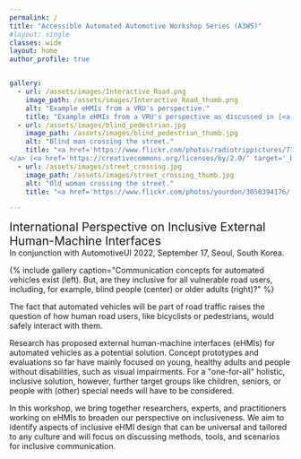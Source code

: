```yaml
---
permalink: /
title: "Accessible Automated Automotive Workshop Series (A3WS)"
#layout: single
classes: wide
layout: home
author_profile: true


gallery:
  - url: /assets/images/Interactive_Road.png
    image_path: /assets/images/Interactive_Road_thumb.png
    alt: "Example eHMIs from a VRU's perspective."
    title: "Example eHMIs from a VRU's perspective as discussed in [<a href='/References/#ref22'>22</a>]."
  - url: /assets/images/blind_pedestrian.jpg
    image_path: /assets/images/blind_pedestrian_thumb.jpg
    alt: "Blind man crossing the street."
    title: "<a href='https://www.flickr.com/photos/radiotrippictures/7194630246/' target='_blank'>Blind Man Crosses Street
</a> (<a href='https://creativecommons.org/licenses/by/2.0/' target='_blank'>CC BY 2.0</a>) by <a href='https://www.flickr.com/people/radiotrippictures/' target='_blank'>RadioTripPictures</a>."
  - url: /assets/images/street_crossing.jpg
    image_path: /assets/images/street_crossing_thumb.jpg
    alt: "Old woman crossing the street."
    title: "<a href='https://www.flickr.com/photos/yourdon/3050394176/' target='_blank'>Crossing the street</a> (<a href='https://creativecommons.org/licenses/by-nc-sa/2.0/' target='_blank'>CC BY-NC-SA 2.0</a>) by <a href='https://www.flickr.com/people/yourdon/' target='_blank'>Ed Yourdon</a>."

---
```

<p> <span style="font-size: 1.5em">International Perspective on Inclusive External Human-Machine Interfaces</span><br/>
In conjunction with AutomotiveUI 2022, September 17, Seoul, South Korea.</p>

{% include gallery caption="Communication concepts for automated vehicles exist (left). But, are they inclusive for all vulnerable road users, including, for example, blind people (center) or older adults (right)?" %}

The fact that automated vehicles will be part of road traffic raises the question of how human road users, like bicyclists or pedestrians, would safely interact with them. 

Research has proposed external human-machine interfaces (eHMIs) for automated vehicles as a potential solution. Concept prototypes and evaluations so far have mainly focused on young, healthy adults and people without disabilities, such as visual impairments. 
For a "one-for-all" holistic, inclusive solution, however, further target groups like children, seniors, or people with (other) special needs will have to be considered. 

In this workshop, we bring together researchers, experts, and practitioners working on eHMIs to broaden our perspective on inclusiveness. We aim to identify aspects of inclusive eHMI design that can be universal and tailored to any culture and will focus on discussing methods, tools, and scenarios for inclusive communication.

